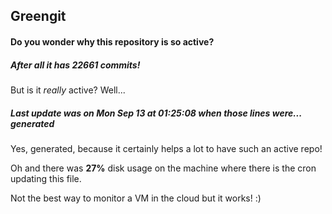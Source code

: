 ## Greengit

#### Do you wonder why this repository is so active?

##### After all it has 22661 commits!

But is it *really* active? Well...

##### Last update was on Mon Sep 13 at 01:25:08 when those lines were... generated

Yes, generated, because it certainly helps a lot to have such an active repo!

Oh and there was **27%** disk usage on the machine
where there is the cron updating this file.

Not the best way to monitor a VM in the cloud but it works! :)
